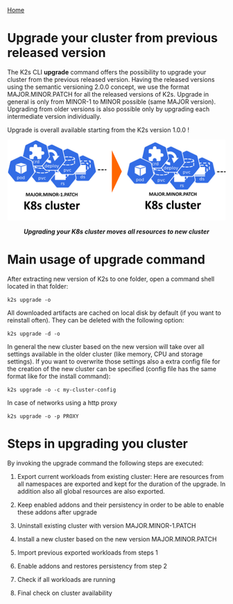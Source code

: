 <!--
SPDX-FileCopyrightText: © 2023 Siemens Healthcare GmbH

SPDX-License-Identifier: MIT
-->

[Home](../README.md)

# Upgrade your cluster from previous released version

The K2s CLI **upgrade** command offers the possibility to upgrade your cluster from the previous released version.
Having the released versions using the semantic versioning 2.0.0 concept, we use the format MAJOR.MINOR.PATCH for all the released versions of K2s.
Upgrade in general is only from MINOR-1 to MINOR possible (same MAJOR version). Upgrading from older versions is also possible only by upgrading each intermediate version individually.

Upgrade is overall available starting from the K2s version 1.0.0 !

![Image](/doc/assets/upgrade.png)
***<p style="text-align: center;">Upgrading your K8s cluster moves all resources to new cluster</p>***

# Main usage of upgrade command

After extracting new version of K2s to one folder, open a command shell located in that folder:

```
k2s upgrade -o
```

All downloaded artifacts are cached on local disk by default (if you want to reinstall often). They can be deleted with the following option:

```
k2s upgrade -d -o
```

In general the new cluster based on the new version will take over all settings available in the older cluster (like memory, CPU and storage settings).
If you want to overwrite those settings also a extra config file for the creation of the new cluster can be specified (config file has the same format like for the install command):

```
k2s upgrade -o -c my-cluster-config
```

In case of networks using a http proxy

```
k2s upgrade -o -p PROXY
```

# Steps in upgrading you cluster

By invoking the upgrade command the following steps are executed:
1. Export current workloads from existing cluster:
Here are resources from all namespaces are exported and kept for the duration of the upgrade. In addition also all global resources are also exported.

2. Keep enabled addons and their persistency in order to be able to enable these addons after upgrade

3. Uninstall existing cluster with version MAJOR.MINOR-1.PATCH

4. Install a new cluster based on the new version MAJOR.MINOR.PATCH

5. Import previous exported workloads from steps 1

6. Enable addons and restores persistency from step 2

7. Check if all workloads are running

8. Final check on cluster availability


